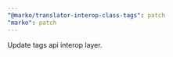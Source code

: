 ```yaml
---
"@marko/translator-interop-class-tags": patch
"marko": patch
---
```


Update tags api interop layer.
